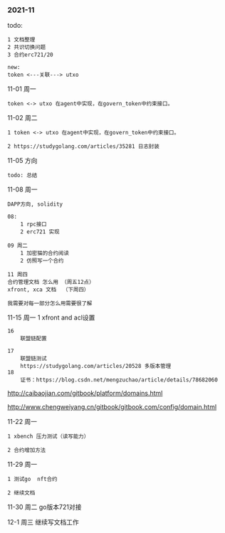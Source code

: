 ### 2021-11
todo:

    1 文档整理
    2 共识切换问题
    3 合约erc721/20 
        
    new:
    token <---关联---> utxo
    
11-01 周一

    token <-> utxo 在agent中实现，在govern_token中约束接口。 
    
11-02 周二

    1 token <-> utxo 在agent中实现，在govern_token中约束接口。
    
    2 https://studygolang.com/articles/35281 日志封装
    
11-05 
    方向
    
    todo: 总结    


11-08 周一
    
    DAPP方向, solidity
    
    08:
        1 rpc接口
        2 erc721 实现 
    
    09 周二
        1 加密猫的合约阅读
        2 仿照写一个合约
    
    11 周四    
    合约管理文档 怎么用 （周五12点）
    xfront, xca 文档  （下周四）
    
    我需要对每一部分怎么用需要很了解
    
11-15 周一
    1 xfront and acl设置
    
    16
        联盟链配置
    
    17 
        联盟链测试
        https://studygolang.com/articles/20528 多版本管理
    18
        证书：https://blog.csdn.net/mengzuchao/article/details/78682060

http://caibaojian.com/gitbook/platform/domains.html

http://www.chengweiyang.cn/gitbook/gitbook.com/config/domain.html


11-22 周一

    1 xbench 压力测试（读写能力）
    
    2 合约增加方法
    

11-29 周一
    
    1 测试go  nft合约
    
    2 继续文档
    
11-30 周二
    go版本721对接

12-1 周三
    继续写文档工作
